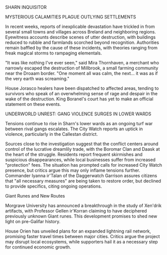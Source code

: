 SHARN INQUISITOR

MYSTERIOUS CALAMITIES PLAGUE OUTLYING SETTLEMENTS

In recent weeks, reports of inexplicable devastation have trickled in from several small towns and villages across Breland and neighboring regions. Eyewitness accounts describe scenes of utter destruction, with buildings reduced to rubble and farmlands scorched beyond recognition. Authorities remain baffled by the cause of these incidents, with theories ranging from freak magical storms to rampaging elementals.

"It was like nothing I've ever seen," said Mira Thornhaven, a merchant who narrowly escaped the destruction of Millbrook, a small farming community near the Droaam border. "One moment all was calm, the next... it was as if the very earth was screaming."

House Jorasco healers have been dispatched to affected areas, tending to survivors who speak of an overwhelming sense of rage and despair in the wake of the destruction. King Boranel's court has yet to make an official statement on these events.

  

UNDERWORLD UNREST: GANG VIOLENCE SURGES IN LOWER WARDS

Tensions continue to rise in Sharn's lower wards as an ongoing turf war between rival gangs escalates. The City Watch reports an uptick in violence, particularly in the Callestan district.

Sources close to the investigation suggest that the conflict centers around control of the lucrative dreamlily trade, with the Boromar Clan and Daask at the heart of the struggle. Residents report frequent skirmishes and suspicious disappearances, while local businesses suffer from increased "protection" fees. The situation has prompted calls for increased City Watch presence, but critics argue this may only inflame tensions further. Commander Iyanna ir'Talan of the Daggerwatch Garrison assures citizens that "all necessary measures" are being taken to restore order, but declined to provide specifics, citing ongoing operations.

Giant Runes and New Routes

Morgrave University has announced a breakthrough in the study of Xen'drik artifacts, with Professor Gellen ir'Korran claiming to have deciphered previously unknown Giant runes. This development promises to shed new light on pre-Galifar history.

House Orien has unveiled plans for an expanded lightning rail network, promising faster travel times between major cities. Critics argue the project may disrupt local ecosystems, while supporters hail it as a necessary step for continued economic growth.